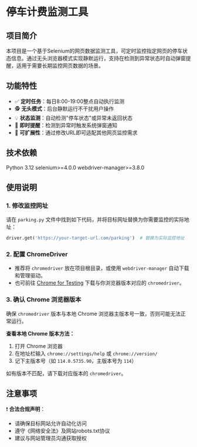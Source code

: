 # 停车计费监测工具

## 项目简介
本项目是一个基于Selenium的网页数据监测工具，可定时监控指定网页的停车状态信息。通过无头浏览器模式实现静默运行，支持在检测到异常状态时自动弹窗提醒，适用于需要长期监控网页数据的场景。

## 功能特性
- ✅ **定时任务**：每日8:00-19:00整点自动执行监测
- 🕵️ **无头模式**：后台静默运行不干扰用户操作
- 💡 **状态监测**：自动检测"停车状态"或异常未返回状态
- 🚨 **即时提醒**：检测到异常时触发系统弹窗通知
- 🔄 **可扩展性**：通过修改URL即可适配其他网页监控需求

## 技术依赖
Python 3.12
selenium>=4.0.0
webdriver-manager>=3.8.0

## 使用说明

### 1. 修改监控网址

请在 `parking.py` 文件中找到如下代码，并将目标网址替换为你需要监控的实际地址：

```python
driver.get('https://your-target-url.com/parking')  # 替换为实际监控地址
```

### 2\. 配置 ChromeDriver

- 推荐将 `chromedriver` 放在项目根目录，或使用 `webdriver-manager` 自动下载和管理驱动。
- 也可前往 [Chrome for Testing](https://googlechromelabs.github.io/chrome-for-testing/) 下载与你浏览器版本对应的 `chromedriver`。

### 3\. 确认 Chrome 浏览器版本

确保 `chromedriver` 版本与本地 Chrome 浏览器主版本号一致，否则可能无法正常运行。

**查看本地 Chrome 版本方法：**
1. 打开 Chrome 浏览器
2. 在地址栏输入 `chrome://settings/help` 或 `chrome://version/`
3. 记下主版本号（如 `114.0.5735.90`，主版本号为 `114`）

如有版本不匹配，请下载对应版本的 `chromedriver`。

## 注意事项

❗ **合法合规声明**：

- 请确保目标网站允许自动化访问
- 遵守《网络安全法》及网站robots.txt协议
- 建议与网站管理员沟通获取授权